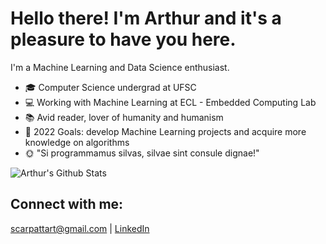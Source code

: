 # Hello there! I'm Arthur and it's a pleasure to have you here.

I'm a Machine Learning and Data Science enthusiast.

- 🎓 Computer Science undergrad at UFSC
- 💻 Working with Machine Learning at ECL - Embedded Computing Lab
- 📚 Avid reader, lover of humanity and humanism
- 🔭 2022 Goals: develop Machine Learning projects and acquire more knowledge on algorithms
- 🌞 "Si programmamus silvas, silvae sint consule dignae!" 

![Arthur's Github Stats](https://github-readme-stats.vercel.app/api?username=scarpart)

## Connect with me:
[scarpattart@gmail.com](scarpattart@gmail.com) | [LinkedIn](https://www.linkedin.com/in/arthur-s-707a69235/)
